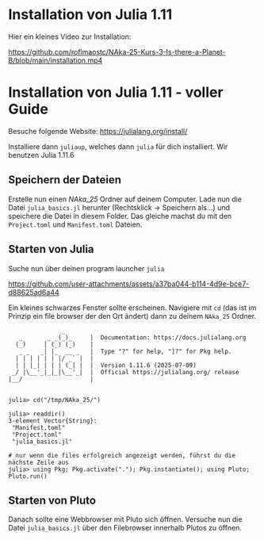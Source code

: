 # Installation von Julia 1.11
Hier ein kleines Video zur Installation:

https://github.com/roflmaostc/NAka-25-Kurs-3-Is-there-a-Planet-B/blob/main/installation.mp4



# Installation von Julia 1.11 - voller Guide


Besuche folgende Website: https://julialang.org/install/

Installiere dann `juliaup`, welches dann `julia` für dich installiert. Wir benutzen Julia 1.11.6


## Speichern der Dateien
Erstelle nun einen *NAka_25* Ordner auf deinem Computer.
Lade nun die Datei `julia_basics.jl` herunter (Rechtsklick -> Speichern als...) und speichere die Datei in diesem Folder.
Das gleiche machst du mit den `Project.toml` und `Manifest.toml` Dateien.


## Starten von Julia
Suche nun über deinen program launcher `julia`



https://github.com/user-attachments/assets/a37ba044-b114-4d9e-bce7-d88625ad6a44


Ein kleines schwarzes Fenster sollte erscheinen. Navigiere mit `cd` (das ist im Prinzip ein file browser der den Ort ändert) dann zu deinem `NAka_25` Ordner.

```julia-repl
               _
   _       _ _(_)_     |  Documentation: https://docs.julialang.org
  (_)     | (_) (_)    |
   _ _   _| |_  __ _   |  Type "?" for help, "]?" for Pkg help.
  | | | | | | |/ _` |  |
  | | |_| | | | (_| |  |  Version 1.11.6 (2025-07-09)
 _/ |\__'_|_|_|\__'_|  |  Official https://julialang.org/ release
|__/                   |


julia> cd("/tmp/NAka_25/")

julia> readdir()
3-element Vector{String}:
 "Manifest.toml"
 "Project.toml"
 "julia_basics.jl"

# nur wenn die files erfolgreich angezeigt werden, führst du die nächste Zeile aus
julia> using Pkg; Pkg.activate("."); Pkg.instantiate(); using Pluto; Pluto.run()
```


## Starten von Pluto
Danach sollte eine Webbrowser mit Pluto sich öffnen. Versuche nun die Datei `julia_basics.jl` über den Filebrowser innerhalb Plutos zu öffnen.
